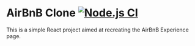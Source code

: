 # AirBnB Clone [![Node.js CI](https://github.com/amoreaulemay/airbnb-clone/actions/workflows/node.js.yml/badge.svg)](https://github.com/amoreaulemay/airbnb-clone/actions/workflows/node.js.yml)

This is a simple React project aimed at recreating the AirBnB Experience page.
